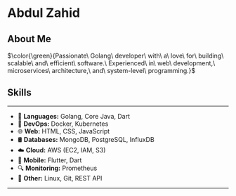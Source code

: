 # Abdul Zahid

## About Me

$\color{\green}{Passionate\ Golang\ developer\ with\ a\ love\ for\ building\ scalable\ and\ efficient\ software.\ Experienced\ in\ web\ development,\ microservices\ architecture,\ and\ system-level\ programming.\}$

## Skills
---
- 🚀 **Languages:** Golang, Core Java, Dart
- 🐳 **DevOps:** Docker, Kubernetes
- 🌐 **Web:** HTML, CSS, JavaScript
- 🛢️ **Databases:** MongoDB, PostgreSQL, InfluxDB
- ☁️ **Cloud:** AWS (EC2, IAM, S3)
- 📱 **Mobile:** Flutter, Dart
- 🔍 **Monitoring:** Prometheus
- 🔧 **Other:** Linux, Git, REST API
---
